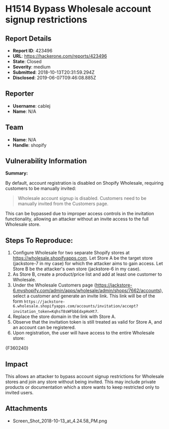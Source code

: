 # H1514 Bypass Wholesale account signup restrictions

## Report Details
- **Report ID**: 423496
- **URL**: https://hackerone.com/reports/423496
- **State**: Closed
- **Severity**: medium
- **Submitted**: 2018-10-13T20:31:59.294Z
- **Disclosed**: 2019-06-07T09:46:08.885Z

## Reporter
- **Username**: cablej
- **Name**: N/A

## Team
- **Name**: N/A
- **Handle**: shopify

## Vulnerability Information
**Summary:**

By default, account registration is disabled on Shopify Wholesale, requiring customers to be manually invited:

> Wholesale account signup is disabled. Customers need to be manually invited from the Customers page.

This can be bypassed due to improper access controls in the invitation functionality, allowing an attacker without an invite access to the full Wholesale store.

## Steps To Reproduce:

  1. Configure Wholesale for two separate Shopify stores at https://wholesale.shopifyapps.com. Let Store A be the target store (jackstore-7 in my case) for which the attacker aims to gain access. Let Store B be the attacker's own store (jackstore-6 in my case).
  1. As Store B, create a product/price list and add at least one customer to Wholesale.
  1. Under the Wholesale Customers page (https://jackstore-6.myshopify.com/admin/apps/wholesale/admin/shops/7662/accounts), select a customer and generate an invite link. This link will be of the form `https://jackstore-6.wholesale.shopifyapps.com/accounts/invitation/accept?invitation_token=KqhsT8sWFbbEdxpHxHt7`.
  1. Replace the store domain in the link with Store A.
  1. Observe that the invitation token is still treated as valid for Store A, and an account can be registered.
  1. Upon registration, the user will have access to the entire Wholesale store:

{F360240}

## Impact

This allows an attacker to bypass account signup restrictions for Wholesale stores and join any store without being invited. This may include private products or documentation which a store wants to keep restricted only to invited users.

## Attachments
- Screen_Shot_2018-10-13_at_4.24.58_PM.png
